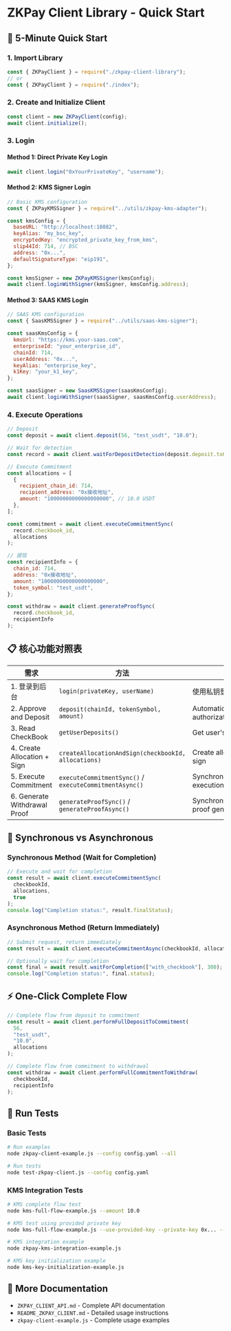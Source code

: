# ZKPay Client Library - Quick Start

## 🚀 5-Minute Quick Start

### 1. Import Library

```javascript
const { ZKPayClient } = require("./zkpay-client-library");
// or
const { ZKPayClient } = require("./index");
```

### 2. Create and Initialize Client

```javascript
const client = new ZKPayClient(config);
await client.initialize();
```

### 3. Login

#### Method 1: Direct Private Key Login

```javascript
await client.login("0xYourPrivateKey", "username");
```

#### Method 2: KMS Signer Login

```javascript
// Basic KMS configuration
const { ZKPayKMSSigner } = require("../utils/zkpay-kms-adapter");

const kmsConfig = {
  baseURL: "http://localhost:18082",
  keyAlias: "my_bsc_key",
  encryptedKey: "encrypted_private_key_from_kms",
  slip44Id: 714, // BSC
  address: "0x...",
  defaultSignatureType: "eip191",
};

const kmsSigner = new ZKPayKMSSigner(kmsConfig);
await client.loginWithSigner(kmsSigner, kmsConfig.address);
```

#### Method 3: SAAS KMS Login

```javascript
// SAAS KMS configuration
const { SaasKMSSigner } = require("../utils/saas-kms-signer");

const saasKmsConfig = {
  kmsUrl: "https://kms.your-saas.com",
  enterpriseId: "your_enterprise_id",
  chainId: 714,
  userAddress: "0x...",
  keyAlias: "enterprise_key",
  k1Key: "your_k1_key",
};

const saasSigner = new SaasKMSSigner(saasKmsConfig);
await client.loginWithSigner(saasSigner, saasKmsConfig.userAddress);
```

### 4. Execute Operations

```javascript
// Deposit
const deposit = await client.deposit(56, "test_usdt", "10.0");

// Wait for detection
const record = await client.waitForDepositDetection(deposit.deposit.txHash, 56);

// Execute Commitment
const allocations = [
  {
    recipient_chain_id: 714,
    recipient_address: "0x接收地址",
    amount: "10000000000000000000", // 10.0 USDT
  },
];

const commitment = await client.executeCommitmentSync(
  record.checkbook_id,
  allocations
);

// 提现
const recipientInfo = {
  chain_id: 714,
  address: "0x接收地址",
  amount: "10000000000000000000",
  token_symbol: "test_usdt",
};

const withdraw = await client.generateProofSync(
  record.checkbook_id,
  recipientInfo
);
```

## 📋 核心功能对照表

| 需求                         | 方法                                                   | 说明                                           |
| ---------------------------- | ------------------------------------------------------ | ---------------------------------------------- |
| 1. 登录到后台                | `login(privateKey, userName)`                          | 使用私钥登录认证                               |
| 2. Approve and Deposit       | `deposit(chainId, tokenSymbol, amount)`                | Automatically handle authorization and deposit |
| 3. Read CheckBook            | `getUserDeposits()`                                    | Get user's deposit records                     |
| 4. Create Allocation + Sign  | `createAllocationAndSign(checkbookId, allocations)`    | Create allocation plan and sign                |
| 5. Execute Commitment        | `executeCommitmentSync()` / `executeCommitmentAsync()` | Synchronous/asynchronous execution             |
| 6. Generate Withdrawal Proof | `generateProofSync()` / `generateProofAsync()`         | Synchronous/asynchronous proof generation      |

## 🔄 Synchronous vs Asynchronous

### Synchronous Method (Wait for Completion)

```javascript
// Execute and wait for completion
const result = await client.executeCommitmentSync(
  checkbookId,
  allocations,
  true
);
console.log("Completion status:", result.finalStatus);
```

### Asynchronous Method (Return Immediately)

```javascript
// Submit request, return immediately
const result = await client.executeCommitmentAsync(checkbookId, allocations);

// Optionally wait for completion
const final = await result.waitForCompletion(["with_checkbook"], 300);
console.log("Completion status:", final.status);
```

## ⚡ One-Click Complete Flow

```javascript
// Complete flow from deposit to commitment
const result = await client.performFullDepositToCommitment(
  56,
  "test_usdt",
  "10.0",
  allocations
);

// Complete flow from commitment to withdrawal
const withdraw = await client.performFullCommitmentToWithdraw(
  checkbookId,
  recipientInfo
);
```

## 🧪 Run Tests

### Basic Tests

```bash
# Run examples
node zkpay-client-example.js --config config.yaml --all

# Run tests
node test-zkpay-client.js --config config.yaml
```

### KMS Integration Tests

```bash
# KMS complete flow test
node kms-full-flow-example.js --amount 10.0

# KMS test using provided private key
node kms-full-flow-example.js --use-provided-key --private-key 0x... --amount 10.0

# KMS integration example
node zkpay-kms-integration-example.js

# KMS key initialization example
node kms-key-initialization-example.js
```

## 📖 More Documentation

- `ZKPAY_CLIENT_API.md` - Complete API documentation
- `README_ZKPAY_CLIENT.md` - Detailed usage instructions
- `zkpay-client-example.js` - Complete usage examples
